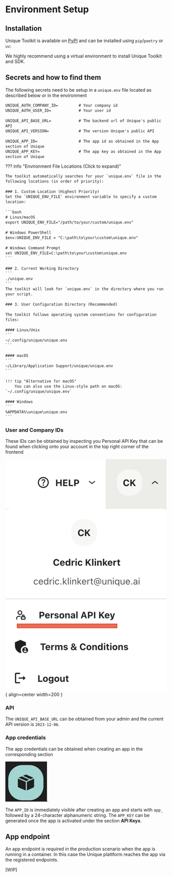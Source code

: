 # Environment Setup

## Installation

Unique Toolkit is available on [PyPI](https://pypi.org/project/unique_toolkit/) and can be installed using `pip`/`poetry` or `uv`:

We highly recommend using a virtual environment to install Unique Toolkit and SDK.

## Secrets and how to find them

The following secrets need to be setup in a `unique.env` file located as described below or in the environment

```env
UNIQUE_AUTH_COMPANY_ID=         # Your company id
UNIQUE_AUTH_USER_ID=            # Your user id

UNIQUE_API_BASE_URL=            # The backend url of Unique's public API
UNIQUE_API_VERSION=             # The version Unique's public API

UNIQUE_APP_ID=                  # The app id as obtained in the App section of Unique
UNIQUE_APP_KEY=                 # The app key as obtained in the App section of Unique
```

??? info "Environment File Locations (Click to expand)"
    
    The toolkit automatically searches for your `unique.env` file in the following locations (in order of priority):

    ### 1. Custom Location (Highest Priority)
    Set the `UNIQUE_ENV_FILE` environment variable to specify a custom location:

    ```bash
    # Linux/macOS
    export UNIQUE_ENV_FILE="/path/to/your/custom/unique.env"

    # Windows PowerShell
    $env:UNIQUE_ENV_FILE = "C:\path\to\your\custom\unique.env"

    # Windows Command Prompt
    set UNIQUE_ENV_FILE=C:\path\to\your\custom\unique.env
    ```

    ### 2. Current Working Directory
    ```
    ./unique.env
    ```
    The toolkit will look for `unique.env` in the directory where you run your script.

    ### 3. User Configuration Directory (Recommended)

    The toolkit follows operating system conventions for configuration files:

    #### Linux/Unix
    ```
    ~/.config/unique/unique.env
    ```

    #### macOS
    ```
    ~/Library/Application Support/unique/unique.env
    ```

    !!! tip "Alternative for macOS"
        You can also use the Linux-style path on macOS: `~/.config/unique/unique.env`

    #### Windows
    ```
    %APPDATA%\unique\unique.env
    ```
### User and Company IDs

These IDs can be obtained by inspecting you Personal API Key that can be found when clicking onto your account in the top right corner of the frontend

![alt text](./company_user_id_location.png){ align=center width=200 }

### API

The `UNIQUE_API_BASE_URL` can be obtained from your admin and the current API version is `2023-12-06`.

### App credentials
The app credentials can be obtained when creating an app in the corresponding section 

![alt text](./app_button.png).

The `APP_ID` is immediately visible after creating an app and starts with `app_` followed by a 24-character alphanumeric string. The `APP_KEY` can be generated once the app is activated under the section **API Keys**.

## App endpoint

An app endpoint is required in the production scenario when the app is running in a container. In this case the Unique plattform reaches the app via the registered endpoints.

[WIP]
